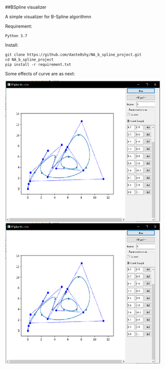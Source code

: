 ##BSpline visualizer

A simple visualizer for B-Spline algorithmn

Requirement:

    Python 3.7

Install:

    git clone https://github.com/dante0shy/NA_b_spline_project.git
    cd NA_b_spline_project
    pip install -r requirement.txt

Some effects of curve are as next:

![image](https://github.com/dante0shy/NA_b_spline_project/raw/master/extras/10p1.png)
![image](https://github.com/dante0shy/NA_b_spline_project/raw/master/extras/10p1.png)
